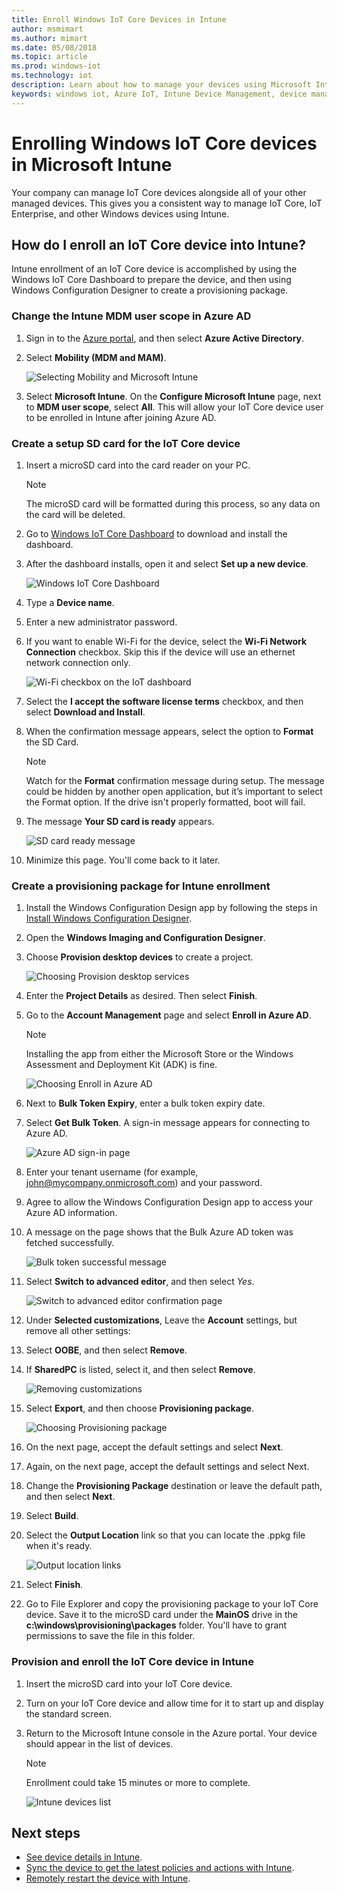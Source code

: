 ```yaml
---
title: Enroll Windows IoT Core Devices in Intune
author: msmimart
ms.author: mimart
ms.date: 05/08/2018
ms.topic: article
ms.prod: windows-iot
ms.technology: iot
description: Learn about how to manage your devices using Microsoft Intune Device Management and Windows IoT.
keywords: windows iot, Azure IoT, Intune Device Management, device management
---
```

# Enrolling Windows IoT Core devices in Microsoft Intune

Your company can manage IoT Core devices alongside all of your other managed devices. This gives you a consistent way to manage IoT Core, IoT Enterprise, and other Windows devices using Intune.

## How do I enroll an IoT Core device into Intune?

Intune enrollment of an IoT Core device is accomplished by using the Windows IoT Core Dashboard to prepare the device, and then using Windows Configuration Designer to create a provisioning package.

### Change the Intune MDM user scope in Azure AD

1. Sign in to the [Azure portal](https://portal.azure.com), and then select **Azure Active Directory**.
2. Select **Mobility (MDM and MAM)**.

     ![Selecting Mobility and Microsoft Intune](../media/IntuneDeviceEnrollment/iot-ap-mobility-intune.png)

3. Select **Microsoft Intune**. On the **Configure Microsoft Intune** page, next to **MDM user scope**, select **All**. This will allow your IoT Core device user to be enrolled in Intune after joining Azure AD.

### Create a setup SD card for the IoT Core device

1. Insert a microSD card into the card reader on your PC.
     > [!NOTE]
     > The microSD card will be formatted during this process, so any data on the card will be deleted.
2. Go to [Windows IoT Core Dashboard](/windows/iot-core/connect-your-device/iotdashboard) to download and install the dashboard.
3. After the dashboard installs, open it and select **Set up a new device**.

     ![Windows IoT Core Dashboard](../media/IntuneDeviceEnrollment/IoT-dashboard-my-devices.png)

4. Type a **Device name**.
5. Enter a new administrator password.
6. If you want to enable Wi-Fi for the device, select the **Wi-Fi Network Connection** checkbox. Skip this if the device will use an ethernet network connection only.

     ![Wi-Fi checkbox on the IoT dashboard](../media/IntuneDeviceEnrollment/IoT-dashboard-wifi-connection.png)

7. Select the **I accept the software license terms** checkbox, and then select **Download and Install**.
8. When the confirmation message appears, select the option to **Format** the SD Card.
     > [!NOTE]
     > Watch for the **Format** confirmation message during setup. The message could be hidden by another open application, but it’s important to select the Format option. If the drive isn't properly formatted, boot will fail.
9. The message **Your SD card is ready** appears.

     ![SD card ready message](../media/IntuneDeviceEnrollment/IoT-dashboard-sd-card-ready.png)

10. Minimize this page.  You'll come back to it later.

### Create a provisioning package for Intune enrollment

1. Install the Windows Configuration Design app by following the steps in [Install Windows Configuration Designer](/windows/configuration/provisioning-packages/provisioning-install-icd).

2. Open the **Windows Imaging and Configuration Designer**.
3. Choose **Provision desktop devices** to create a project.

     ![Choosing Provision desktop services](../media/IntuneDeviceEnrollment/iot-wcd-provision-desktop-devices.png)

4. Enter the **Project Details** as desired. Then select **Finish**.
5. Go to the **Account Management** page and select **Enroll in Azure AD**.
     > [!NOTE]
     > Installing the app from either the Microsoft Store or the Windows Assessment and Deployment Kit (ADK) is fine.

     ![Choosing Enroll in Azure AD](../media/IntuneDeviceEnrollment/iot-wcd-enroll-in-azure-ad.png)

6. Next to **Bulk Token Expiry**, enter a bulk token expiry date.
7. Select **Get Bulk Token**. A sign-in message appears for connecting to Azure AD.

     ![Azure AD sign-in page](../media/IntuneDeviceEnrollment/iot-wcd-sign-in.png)

8. Enter your tenant username (for example, john@mycompany.onmicrosoft.com) and your password.
9. Agree to allow the Windows Configuration Design app to access your Azure AD information.
10. A message on the page shows that the Bulk Azure AD token was fetched successfully.

     ![Bulk token successful message](../media/IntuneDeviceEnrollment/iot-wcd-bulk-token-successful.png)

11. Select **Switch to advanced editor**, and then select *Yes*.

     ![Switch to advanced editor confirmation page](../media/IntuneDeviceEnrollment/iot-wcd-switch-to-advanced-editor.png)

12. Under **Selected customizations**, Leave the **Account** settings, but remove all other settings:
13. Select **OOBE**, and then select **Remove**.
14. If **SharedPC** is listed, select it, and then select **Remove**.

     ![Removing customizations](../media/IntuneDeviceEnrollment/iot-wcd-select-customizations.png)

15. Select **Export**, and then choose **Provisioning package**.

     ![Choosing Provisioning package](../media/IntuneDeviceEnrollment/iot-wcd-export-provisioning-package.png)

16. On the next page, accept the default settings and select **Next**.
17. Again, on the next page, accept the default settings and select Next.
18. Change the **Provisioning Package** destination or leave the default path, and then select **Next**.
19. Select **Build**.
20. Select the **Output Location** link so that you can locate the .ppkg file when it's ready.

     ![Output location links](../media/IntuneDeviceEnrollment/iot-wcd-all-done.png)

21. Select **Finish**.
22. Go to File Explorer and copy the provisioning package to your IoT Core device. Save it to the microSD card under the **MainOS** drive in the **c:\windows\provisioning\packages** folder.  You'll have to grant permissions to save the file in this folder.

### Provision and enroll the IoT Core device in Intune

1. Insert the microSD card into your IoT Core device.
2. Turn on your IoT Core device and allow time for it to start up and display the standard screen.
3. Return to the Microsoft Intune console in the Azure portal. Your device should appear in the list of devices.
     > [!NOTE]
     > Enrollment could take 15 minutes or more to complete.

     ![Intune devices list](../media/IntuneDeviceEnrollment/iot-ap-devices-after-enrollment.png)

## Next steps

- [See device details in Intune](/intune/device-inventory).
- [Sync the device to get the latest policies and actions with Intune](/intune/device-sync).
- [Remotely restart the device with Intune](/intune/device-restart).
